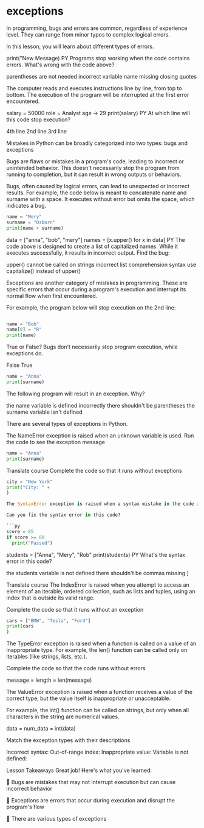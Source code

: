# exceptions

In programming, bugs and errors are common, regardless of experience level. They can range from minor typos to complex logical errors. 

In this lesson, you will learn about different types of errors.

print("New Message)
PY
Programs stop working when the code contains errors. What's wrong with the code above?

parentheses are not needed
incorrect variable name
missing closing quotes

The computer reads and executes instructions line by line, from top to bottom. The execution of the program will be interrupted at the first error encountered.

salary = 50000
role = Analyst
age -> 29
print(salary)
PY
At which line will this code stop execution?

4th line
2nd line
3rd line

Mistakes in Python can be broadly categorized into two types: bugs and exceptions

Bugs are flaws or mistakes in a program's code, leading to incorrect or unintended behavior. This doesn't necessarily stop the program from running to completion, but it can result in wrong outputs or behaviors.

Bugs, often caused by logical errors, can lead to unexpected or incorrect results. For example, the code below is meant to concatenate name and surname with a space. It executes without error but omits the space, which indicates a bug.

```py
name = "Mery"
surname = "Osborn"
print(name + surname)
```

data = ["anna", "bob", "mery"]
names = [x.upper() for x in data]
PY
The code above is designed to create a list of capitalized names. While it executes successfully, it results in incorrect output. Find the bug:

upper() cannot be called on strings
incorrect list comprehension syntax
use capitalize() instead of upper()

Exceptions are another category of mistakes in programming. These are specific errors that occur during a program's execution and interrupt its normal flow when first encountered.

For example, the program below will stop execution on the 2nd line:

```py

name = "Bob"
name[0] = "R"
print(name)
```

True or False? Bugs don't necessarily stop program execution, while exceptions do.

False
True

```py
name = "Anna"
print(surname)
```

The following program will result in an exception. Why?

the name variable is defined incorrectly
there shouldn't be parentheses
the surname variable isn't defined

There are several types of exceptions in Python.

The NameError exception is raised when an unknown variable is used.
Run the code to see the exception message

```py
name = "Anna"
print(surname)
```


Translate course
Complete the code so that it runs without exceptions

```py
city = "New York"
print("City: " + 
)

The SyntaxError exception is raised when a syntax mistake in the code is encountered. This could be due to various reasons such as missing punctuation (like commas, parentheses or colons).

Can you fix the syntax error in this code?

```py
score = 85
if score >= 80
  print("Passed")
```

students = ["Anna", "Mery", "Rob"
print(students)
PY
What's the syntax error in this code?

the students variable is not defined
there shouldn't be commas
missing ]


Translate course
The IndexError is raised when you attempt to access an element of an iterable, ordered collection, such as lists and tuples, using an index that is outside its valid range.

Complete the code so that it runs without an exception
```py
cars = ["BMW", "Tesla", "Ford"]
print(cars
)

```

The TypeError exception is raised when a function is called on a value of an inappropriate type. For example, the len() function can be called only on iterables (like strings, lists, etc.).

Complete the code so that the code runs without errors

message =
length = len(message)

The ValueError exception is raised when a function receives a value of the correct type, but the value itself is inappropriate or unacceptable.

For example, the int() function can be called on strings, but only when all characters in the string are numerical values.

data =
num_data = int(data)

Match the exception types with their descriptions

Incorrect syntax:
Out-of-range index:
Inappropriate value:
Variable is not defined:

Lesson Takeaways
Great job! Here's what you've learned:

🌟 Bugs are mistakes that may not interrupt execution but can cause incorrect behavior

🌟 Exceptions are errors that occur during execution and disrupt the program's flow

🌟 There are various types of exceptions

